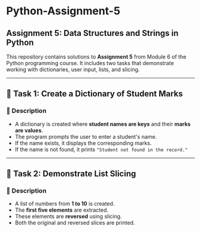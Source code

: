 # Python-Assignment-5
## Assignment 5: Data Structures and Strings in Python

This repository contains solutions to **Assignment 5** from Module 6 of the Python programming course. It includes two tasks that demonstrate working with dictionaries, user input, lists, and slicing.

---

## 📌 Task 1: Create a Dictionary of Student Marks

### 🔹 Description
- A dictionary is created where **student names are keys** and their **marks are values**.
- The program prompts the user to enter a student's name.
- If the name exists, it displays the corresponding marks.
- If the name is not found, it prints `"Student not found in the record."`


---

## 📌 Task 2: Demonstrate List Slicing

### 🔹 Description
- A list of numbers from **1 to 10** is created.
- The **first five elements** are extracted.
- These elements are **reversed** using slicing.
- Both the original and reversed slices are printed.
